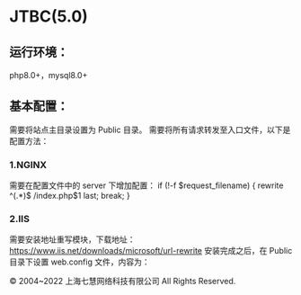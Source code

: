 # JTBC(5.0)

## 运行环境：
php8.0+，mysql8.0+

## 基本配置：
需要将站点主目录设置为 Public 目录。
需要将所有请求转发至入口文件，以下是配置方法：

### 1.NGINX
需要在配置文件中的 server 下增加配置：
if (!-f $request_filename) {
  rewrite ^(.*)$ /index.php$1 last;
  break;
}

### 2.IIS
需要安装地址重写模块，下载地址：https://www.iis.net/downloads/microsoft/url-rewrite
安装完成之后，在 Public 目录下设置 web.config 文件，内容为：
<?xml version="1.0" encoding="UTF-8"?>
<configuration>
  <system.webServer>
    <rewrite>
      <rules>
        <rule name="index">
          <match url="(.*)" />
          <conditions>
            <add input="{REQUEST_FILENAME}" matchType="IsFile" negate="true" />
          </conditions>
          <action type="Rewrite" url="index.php/{R:1}" />
        </rule>
      </rules>
    </rewrite>
  </system.webServer>
</configuration>

© 2004~2022 上海七慧网络科技有限公司 All Rights Reserved.

